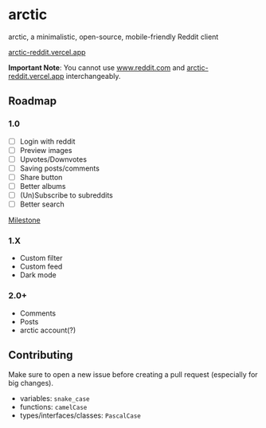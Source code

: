 # arctic

arctic, a minimalistic, open-source, mobile-friendly Reddit client

[arctic-reddit.vercel.app](https://arctic-reddit.vercel.app/)

__Important Note__: You cannot use www.reddit.com and [arctic-reddit.vercel.app](https://arctic-reddit.vercel.app/) interchangeably.

## Roadmap

### 1.0

- [ ] Login with reddit
- [ ] Preview images
- [ ] Upvotes/Downvotes
- [ ] Saving posts/comments
- [ ] Share button
- [ ] Better albums
- [ ] (Un)Subscribe to subreddits
- [ ] Better search

[Milestone](https://github.com/pilcrowOnPaper/arctic/issues?q=is%3Aopen+is%3Aissue+milestone%3A1.0)

### 1.X

- Custom filter
- Custom feed
- Dark mode

### 2.0+

- Comments
- Posts
- arctic account(?)

## Contributing

Make sure to open a new issue before creating a pull request (especially for big changes).

- variables: `snake_case`
- functions: `camelCase`
- types/interfaces/classes: `PascalCase`
